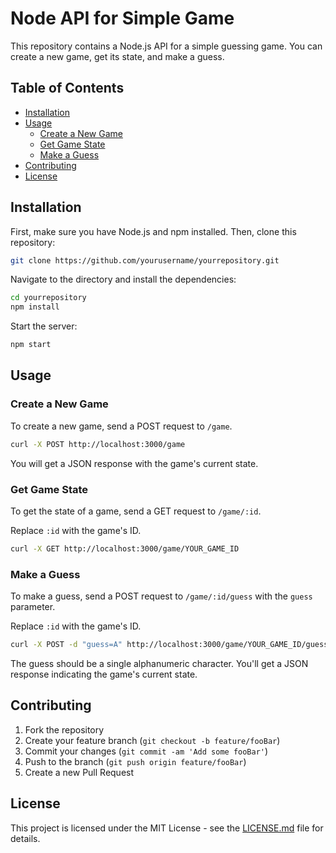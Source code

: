# Node API for Simple Game

This repository contains a Node.js API for a simple guessing game. You can create a new game, get its state, and make a guess.

## Table of Contents

- [Installation](#installation)
- [Usage](#usage)
  - [Create a New Game](#create-a-new-game)
  - [Get Game State](#get-game-state)
  - [Make a Guess](#make-a-guess)
- [Contributing](#contributing)
- [License](#license)

## Installation

First, make sure you have Node.js and npm installed. Then, clone this repository:

```bash
git clone https://github.com/yourusername/yourrepository.git
```

Navigate to the directory and install the dependencies:

```bash
cd yourrepository
npm install
```

Start the server:

```bash
npm start
```

## Usage

### Create a New Game

To create a new game, send a POST request to `/game`.

```bash
curl -X POST http://localhost:3000/game
```

You will get a JSON response with the game's current state.

### Get Game State

To get the state of a game, send a GET request to `/game/:id`.

Replace `:id` with the game's ID.

```bash
curl -X GET http://localhost:3000/game/YOUR_GAME_ID
```

### Make a Guess

To make a guess, send a POST request to `/game/:id/guess` with the `guess` parameter.

Replace `:id` with the game's ID.

```bash
curl -X POST -d "guess=A" http://localhost:3000/game/YOUR_GAME_ID/guess
```

The guess should be a single alphanumeric character. You'll get a JSON response indicating the game's current state.

## Contributing

1. Fork the repository
2. Create your feature branch (`git checkout -b feature/fooBar`)
3. Commit your changes (`git commit -am 'Add some fooBar'`)
4. Push to the branch (`git push origin feature/fooBar`)
5. Create a new Pull Request

## License

This project is licensed under the MIT License - see the [LICENSE.md](LICENSE.md) file for details.
